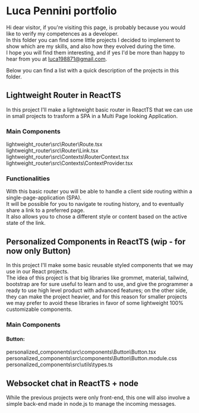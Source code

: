 # Luca Pennini portfolio

Hi dear visitor, if you're visiting this page, is probably because you would like to verify my competences as a developer.  
In this folder you can find some little projects I decided to implement to show which are my skills, and also how they evolved during the time.  
I hope you will find them interesting, and if yes I'd be more than happy to hear from you at <luca198871@gmail.com>.

Below you can find a list with a quick description of the projects in this folder.

## Lightweight Router in ReactTS

In this project I'll make a lightweight basic router in ReactTS that we can use in small projects to trasform a SPA in a Multi Page looking Application.

### Main Components

lightweight_router\src\Router\Route.tsx  
lightweight_router\src\Router\Link.tsx  
lightweight_router\src\Contexts\RouterContext.tsx  
lightweight_router\src\Contexts\ContextProvider.tsx

### Functionalities

With this basic router you will be able to handle a client side routing within a single-page-application (SPA).  
It will be possible for you to navigate te routing history, and to eventually share a link to a preferred page.  
It also allows you to chose a different style or content based on the active state of the link.

## Personalized Components in ReactTS (wip - for now only Button)

In this project I'll make some basic reusable styled components that we may use in our React projects.  
The idea of this project is that big libraries like grommet, material, tailwind, bootstrap are for sure useful to learn and to use, and give the programmer a
ready to use high level product with advanced features; on the other side, they can make the project heavier, and for this reason for smaller projects we may
prefer to avoid these libraries in favor of some lightweight 100% customizable components.

### Main Components

#### Button:

personalized_components\src\components\Button\Button.tsx  
personalized_components\src\components\Button\Button.module.css  
personalized_components\src\utils\types.ts

## Websocket chat in ReactTS + node

While the previous projects were only front-end, this one will also involve a simple back-end made in node.js to manage the incoming messages.

